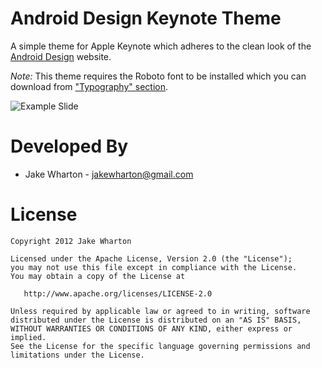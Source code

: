 Android Design Keynote Theme
============================

A simple theme for Apple Keynote which adheres to the clean look of the
[Android Design][1] website.

*Note:* This theme requires the Roboto font to be installed which you can
download from ["Typography" section][2].

![Example Slide][3]



Developed By
============

* Jake Wharton - <jakewharton@gmail.com>



License
=======

    Copyright 2012 Jake Wharton

    Licensed under the Apache License, Version 2.0 (the "License");
    you may not use this file except in compliance with the License.
    You may obtain a copy of the License at

       http://www.apache.org/licenses/LICENSE-2.0

    Unless required by applicable law or agreed to in writing, software
    distributed under the License is distributed on an "AS IS" BASIS,
    WITHOUT WARRANTIES OR CONDITIONS OF ANY KIND, either express or implied.
    See the License for the specific language governing permissions and
    limitations under the License.






 [1]: http://developer.android.com/design/index.html
 [2]: http://developer.android.com/design/style/typography.html
 [3]: http://raw.github.com/JakeWharton/AndroidDesignKeynoteTheme/master/sample.png
